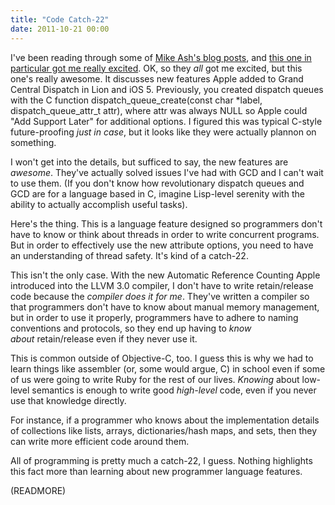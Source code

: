 ```yaml
---
title: "Code Catch-22"
date: 2011-10-21 00:00
---
```


I've been reading through some of [Mike Ash's blog posts](http://www.mikeash.com/pyblog), and [this one in particular got me really excited](http://www.mikeash.com/pyblog/friday-qa-2011-10-14-whats-new-in-gcd.html). OK, so they _all_&nbsp;got me excited, but this one's really awesome. It discusses new features Apple added to Grand Central Dispatch in Lion and iOS 5. Previously, you created dispatch queues with the C function dispatch\_queue\_create(const char \*label, dispatch\_queue\_attr\_t attr), where attr was always NULL so Apple could "Add Support Later" for additional options. I figured this was typical C-style future-proofing _just in case_, but it looks like they were actually plannon on something.

I won't get into the details, but sufficed to say, the new features are _awesome_. They've actually solved issues I've had with GCD and I can't wait to use them. (If you don't know how revolutionary dispatch queues and GCD are for a language based in C, imagine Lisp-level serenity with the ability to actually accomplish useful tasks).

Here's the thing. This is a language feature designed so programmers don't have to know or think about threads in order to write concurrent programs. But in order to effectively use the new attribute options, you need to have an understanding of thread safety. It's kind of a catch-22.

This isn't the only case. With the new Automatic Reference Counting Apple introduced into the LLVM 3.0 compiler, I don't have to write retain/release code because the _compiler does it for me_. They've written a compiler so that programmers don't have to know about manual memory management, but in order to use it properly, programmers have to adhere to naming conventions and protocols, so they end up having to _know about_&nbsp;retain/release even if they never use it.

This is common outside of Objective-C, too. I guess this is why we had to learn things like assembler (or, some would argue, C) in school even if some of us were going to write Ruby for the rest of our lives. _Knowing_&nbsp;about low-level semantics is enough to write good _high-level_&nbsp;code, even if you never use that knowledge directly.

For instance, if a programmer who knows about the implementation details of collections like lists, arrays, dictionaries/hash maps, and sets, then they can write more efficient code around them.

All of programming is pretty much a catch-22, I guess. Nothing highlights this fact more than learning about new programmer language features.

(READMORE)
